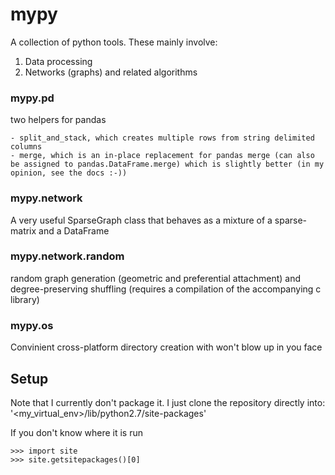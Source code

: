 mypy
====

A collection of python tools. These mainly involve:

1. Data processing
2. Networks (graphs) and related algorithms

### mypy.pd
two helpers for pandas

    - split_and_stack, which creates multiple rows from string delimited columns
    - merge, which is an in-place replacement for pandas merge (can also be assigned to pandas.DataFrame.merge) which is slightly better (in my opinion, see the docs :-))

### mypy.network
A very useful SparseGraph class that behaves as a mixture of a sparse-matrix and a DataFrame

### mypy.network.random
random graph generation (geometric and preferential attachment) and degree-preserving shuffling (requires a compilation of the accompanying c library)

### mypy.os
Convinient cross-platform directory creation with won't blow up in you face

Setup
-----
Note that I currently don't package it. I just clone the repository directly into:
'<my_virtual_env>/lib/python2.7/site-packages'

If you don't know where it is run

    >>> import site
    >>> site.getsitepackages()[0]
